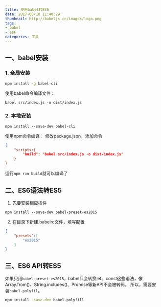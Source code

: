 ```yaml
---
title: 使用babel转ES6
date: 2017-08-10 11:40:29
thumbnail: http://babeljs.cn/images/logo.png
tags: 
- babel
- es6
categories: 工具
---
```


## 一、babel安装
### 1. 全局安装
```bash
npm install -g babel-cli
```

使用babel命令编译文件：

```
babel src/index.js -o dist/index.js
```

<!--more-->

### 2. 本地安装
```
npm install --save-dev babel-cli
```

使用npm命令编译：
修改package.json，添加命令
```json
{
    "scripts:{
        "build": "babel src/index.js -o dist/index.js"
    }
}
```

运行`npm run build`就可以编译了

## 二、ES6语法转ES5
1. 先要安装相应插件
```
npm install --save-dev babel-preset-es2015
```

2. 在目录下新建.babelrc文件，填写配置
```json
{
    "presets":[
        "es2015"
    ]
}
```

## 三、ES6 API转ES5
如果只用`babel-preset-es2015`，babel只会转换let、const这些语法，像Array.from()、String.includes()、Promise等新API不会被转码。
所以，需要安装`babel-polyfil`。
```bash
npm install -save-dev babel-polyfill
```